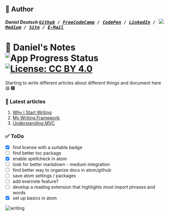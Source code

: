 ## 📝 Author
[<img src="https://s3-us-west-2.amazonaws.com/s.cdpn.io/854371/profile/profile-80_2.jpg" align="right">](http://ddcreationstudios.at/)

##### Daniel Deutsch <kbd>[Github](https://github.com/DDCreationStudios) / [FreeCodeCamp](https://www.freecodecamp.com/ddcreationstudios) / [CodePen](http://codepen.io/ddcreationstudios/) / [LinkedIn](https://www.linkedin.com/in/daniel-deutsch-b95611127) / [Medium](https://medium.com/@ddcreationstudi) / [Site](http://ddcreationstudios.at/) /  [E-Mail](mailto:deudan1010@gmail.com)</kbd>

# 📓 Daniel's Notes  ![App Progress Status](https://img.shields.io/badge/Writing%20Status-In%20Progress-0520b7.svg?style=plastic) [![License: CC BY 4.0](https://img.shields.io/badge/License-CC%20BY%204.0-red.svg?colorB=91001a)](http://creativecommons.org/licenses/by/4.0/)

Starting to write different articles about different things and document here 😄 🎆

### 📰 Latest articles
1. [Why I Start Writing](https://github.com/DDCreationStudios/Writing/blob/master/WhyIStartWriting.md)
2. [My Writing Framework](https://github.com/DDCreationStudios/Writing/blob/master/MyWritingFramework.md)
3. [Understanding MVC](https://github.com/DDCreationStudios/Writing/blob/master/UnderstandingMVC.md)

### ✅ ToDo
- [X] find license with a suitable badge
- [ ] find better toc package
- [X] enable spellcheck in atom
- [ ] look for better markdown - medium integration
- [ ] find better way to organize docs in atom/github
- [ ] save atom settings / packages
- [ ] add evernote feature?
- [ ] develop a reading extension that highlights most import phrases and words
- [x] set up basics in atom

![writing](http://i.makeagif.com/media/1-28-2017/Z7fziN.gif)

<!-- <img src="https://images.unsplash.com/photo-1428940253195-53483a1de2e6?dpr=2&auto=format&fit=crop&w=767&h=528&q=80&cs=tinysrgb&crop="> -->
